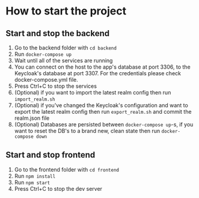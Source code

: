 # How to start the project

## Start and stop the backend

 1. Go to the backend folder with `cd backend`
 2. Run `docker-compose up`
 3. Wait until all of the services are running
 4. You can connect on the host to the app's database at port 3306, to the Keycloak's database at port 3307. For the credentials please check docker-compose.yml file.
 5. Press Ctrl+C to stop the services
 6. (Optional) if you want to import the latest realm config then run `import_realm.sh`
 7. (Optional) if you've changed the Keycloak's configuration and want to export the latest realm config then run `export_realm.sh` and commit the realm.json file
 8. (Optional) Databases are persisted between `docker-compose up`-s, if you want to reset the DB's to a brand new, clean state then run `docker-compose down`

## Start and stop frontend

 1. Go to the frontend folder with `cd frontend`
 2. Run `npm install`
 3. Run `npm start`
 4. Press Ctrl+C to stop the dev server

